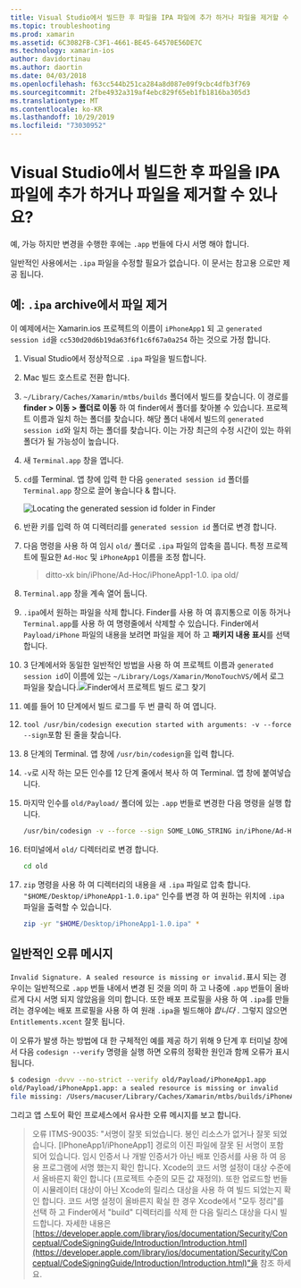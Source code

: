 ```yaml
---
title: Visual Studio에서 빌드한 후 파일을 IPA 파일에 추가 하거나 파일을 제거할 수 있나요?
ms.topic: troubleshooting
ms.prod: xamarin
ms.assetid: 6C3082FB-C3F1-4661-BE45-64570E56DE7C
ms.technology: xamarin-ios
author: davidortinau
ms.author: daortin
ms.date: 04/03/2018
ms.openlocfilehash: f63cc544b251ca284a8d087e09f9cbc4dfb3f769
ms.sourcegitcommit: 2fbe4932a319af4ebc829f65eb1fb1816ba305d3
ms.translationtype: MT
ms.contentlocale: ko-KR
ms.lasthandoff: 10/29/2019
ms.locfileid: "73030952"
---
```

# <a name="can-i-add-files-to-or-remove-files-from-an-ipa-file-after-building-it-in-visual-studio"></a>Visual Studio에서 빌드한 후 파일을 IPA 파일에 추가 하거나 파일을 제거할 수 있나요?

예, 가능 하지만 변경을 수행한 후에는 `.app` 번들에 다시 서명 해야 합니다.

일반적인 사용에서는 `.ipa` 파일을 수정할 필요가 없습니다. 이 문서는 참고용 으로만 제공 됩니다.

## <a name="example-removing-a-file-from-a-ipa-archive"></a>예: `.ipa` archive에서 파일 제거

이 예제에서는 Xamarin.ios 프로젝트의 이름이 `iPhoneApp1` 되 고 `generated session id`을 `cc530d20d6b19da63f6f1c6f67a0a254` 하는 것으로 가정 합니다.

1. Visual Studio에서 정상적으로 `.ipa` 파일을 빌드합니다.

2. Mac 빌드 호스트로 전환 합니다.

3. `~/Library/Caches/Xamarin/mtbs/builds` 폴더에서 빌드를 찾습니다. 이 경로를 **finder > 이동 > 폴더로 이동** 하 여 finder에서 폴더를 찾아볼 수 있습니다. 프로젝트 이름과 일치 하는 폴더를 찾습니다. 해당 폴더 내에서 빌드의 `generated session id`와 일치 하는 폴더를 찾습니다. 이는 가장 최근의 수정 시간이 있는 하위 폴더가 될 가능성이 높습니다.

4. 새 `Terminal.app` 창을 엽니다.

5. `cd`를 Terminal. 앱 창에 입력 한 다음 `generated session id` 폴더를 `Terminal.app` 창으로 끌어 놓습니다 & 합니다.

    ![](modify-ipa-images/session-id-folder.png "Locating the generated session id folder in Finder")

6. 반환 키를 입력 하 여 디렉터리를 `generated session id` 폴더로 변경 합니다.

7. 다음 명령을 사용 하 여 임시 `old/` 폴더로 `.ipa` 파일의 압축을 풉니다. 특정 프로젝트에 필요한 `Ad-Hoc` 및 `iPhoneApp1` 이름을 조정 합니다.

    > ditto-xk bin/iPhone/Ad-Hoc/iPhoneApp1-1.0. ipa old/

8. `Terminal.app` 창을 계속 열어 둡니다.

9. `.ipa`에서 원하는 파일을 삭제 합니다. Finder를 사용 하 여 휴지통으로 이동 하거나 `Terminal.app`를 사용 하 여 명령줄에서 삭제할 수 있습니다. Finder에서 `Payload/iPhone` 파일의 내용을 보려면 파일을 제어 하 고 **패키지 내용 표시**를 선택 합니다.

10. 3 단계에서와 동일한 일반적인 방법을 사용 하 여 프로젝트 이름과 `generated session id`이 이름에 있는 `~/Library/Logs/Xamarin/MonoTouchVS/`에서 로그 파일을 찾습니다.![](modify-ipa-images/build-log.png "Finder에서 프로젝트 빌드 로그 찾기")

11. 예를 들어 10 단계에서 빌드 로그를 두 번 클릭 하 여 엽니다.

12. `tool /usr/bin/codesign execution started with arguments: -v --force --sign`포함 된 줄을 찾습니다.

13. 8 단계의 Terminal. 앱 창에 `/usr/bin/codesign`을 입력 합니다.

14. `-v`로 시작 하는 모든 인수를 12 단계 줄에서 복사 하 여 Terminal. 앱 창에 붙여넣습니다.

15. 마지막 인수를 `old/Payload/` 폴더에 있는 `.app` 번들로 변경한 다음 명령을 실행 합니다.

    ```bash
    /usr/bin/codesign -v --force --sign SOME_LONG_STRING in/iPhone/Ad-Hoc/iPhoneApp1.app/ResourceRules.plist --entitlements obj/iPhone/Ad-Hoc/Entitlements.xcent old/Payload/iPhoneApp1.app
    ```

16. 터미널에서 `old/` 디렉터리로 변경 합니다.

    ```bash
    cd old
    ```

17. `zip` 명령을 사용 하 여 디렉터리의 내용을 새 `.ipa` 파일로 압축 합니다. `"$HOME/Desktop/iPhoneApp1-1.0.ipa"` 인수를 변경 하 여 원하는 위치에 `.ipa` 파일을 출력할 수 있습니다.

    ```bash
    zip -yr "$HOME/Desktop/iPhoneApp1-1.0.ipa" *
    ```

## <a name="common-error-messages"></a>일반적인 오류 메시지

`Invalid Signature. A sealed resource is missing or invalid.`표시 되는 경우이는 일반적으로 `.app` 번들 내에서 변경 된 것을 의미 하 고 나중에 `.app` 번들이 올바르게 다시 서명 되지 않았음을 의미 합니다. 또한 배포 프로필을 사용 하 여 `.ipa`를 만들려는 경우에는 배포 프로필을 사용 하 여 원래 `.ipa`을 빌드해야 _합니다_ . 그렇지 않으면 `Entitlements.xcent` 잘못 됩니다.

이 오류가 발생 하는 방법에 대 한 구체적인 예를 제공 하기 위해 9 단계 후 터미널 창에서 다음 `codesign --verify` 명령을 실행 하면 오류의 정확한 원인과 함께 오류가 표시 됩니다.

```bash
$ codesign -dvvv --no-strict --verify old/Payload/iPhoneApp1.app
old/Payload/iPhoneApp1.app: a sealed resource is missing or invalid
file missing: /Users/macuser/Library/Caches/Xamarin/mtbs/builds/iPhoneApp1/cc530d20d6b19da63f6f1c6f67a0a254/old/Payload/iPhoneApp1.app/MyFile.png
```

그리고 앱 스토어 확인 프로세스에서 유사한 오류 메시지를 보고 합니다.

> 오류 ITMS-90035: "서명이 잘못 되었습니다. 봉인 리소스가 없거나 잘못 되었습니다. [IPhoneApp1/iPhoneApp1] 경로의 이진 파일에 잘못 된 서명이 포함 되어 있습니다. 임시 인증서 나 개발 인증서가 아닌 배포 인증서를 사용 하 여 응용 프로그램에 서명 했는지 확인 합니다. Xcode의 코드 서명 설정이 대상 수준에서 올바른지 확인 합니다 (프로젝트 수준의 모든 값 재정의). 또한 업로드할 번들이 시뮬레이터 대상이 아닌 Xcode의 릴리스 대상을 사용 하 여 빌드 되었는지 확인 합니다. 코드 서명 설정이 올바른지 확실 한 경우 Xcode에서 "모두 정리"를 선택 하 고 Finder에서 "build" 디렉터리를 삭제 한 다음 릴리스 대상을 다시 빌드합니다. 자세한 내용은 [https://developer.apple.com/library/ios/documentation/Security/Conceptual/CodeSigningGuide/Introduction/Introduction.html](https://developer.apple.com/library/ios/documentation/Security/Conceptual/CodeSigningGuide/Introduction/Introduction.html)"을 참조 하세요.
